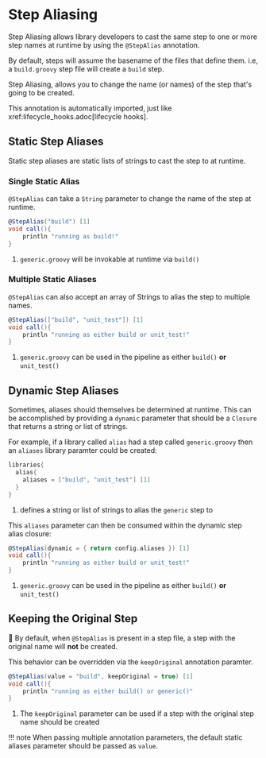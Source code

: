 # Step Aliasing

Step Aliasing allows library developers to cast the same step to one or more step names at runtime by using the `@StepAlias` annotation.

By default, steps will assume the basename of the files that define them. i.e, a `build.groovy` step file will create a `build` step. 

Step Aliasing, allows you to change the name (or names) of the step that's going to be created. 

This annotation is automatically imported, just like xref:lifecycle_hooks.adoc[lifecycle hooks].

## Static Step Aliases

Static step aliases are static lists of strings to cast the step to at runtime.

### Single Static Alias

`@StepAlias` can take a `String` parameter to change the name of the step at runtime.

```groovy
@StepAlias("build") [1]
void call(){
    println "running as build!"
}
```

1. `generic.groovy` will be invokable at runtime via `build()`

### Multiple Static Aliases

`@StepAlias` can also accept an array of Strings to alias the step to multiple names.

```groovy
@StepAlias(["build", "unit_test"]) [1]
void call(){
    println "running as either build or unit_test!"
}
```

1. `generic.groovy` can be used in the pipeline as either `build()` **or** `unit_test()`

## Dynamic Step Aliases

Sometimes, aliases should themselves be determined at runtime.
This can be accomplished by providing a `dynamic` parameter that should be a `Closure` that returns a string or list of strings.

For example, if a library called `alias` had a step called `generic.groovy` then an `aliases` library paramter could be created:

```groovy
libraries{
  alias{
    aliases = ["build", "unit_test"] [1]
  }
}
```

1. defines a string or list of strings to alias the `generic` step to

This `aliases` parameter can then be consumed within the dynamic step alias closure:

```groovy
@StepAlias(dynamic = { return config.aliases }) [1]
void call(){
    println "running as either build or unit_test!"
}
```

1. `generic.groovy` can be used in the pipeline as either `build()` **or** `unit_test()`

## Keeping the Original Step

🚨 By default, when `@StepAlias` is present in a step file, a step with the original name will **not** be created.

This behavior can be overridden via the `keepOriginal` annotation paramter.

```groovy
@StepAlias(value = "build", keepOriginal = true) [1]
void call(){
    println "running as either build() or generic()"
}
```

1. The `keepOriginal` parameter can be used if a step with the original step name should be created

!!! note
    When passing multiple annotation parameters, the default static aliases parameter should be passed as `value`.